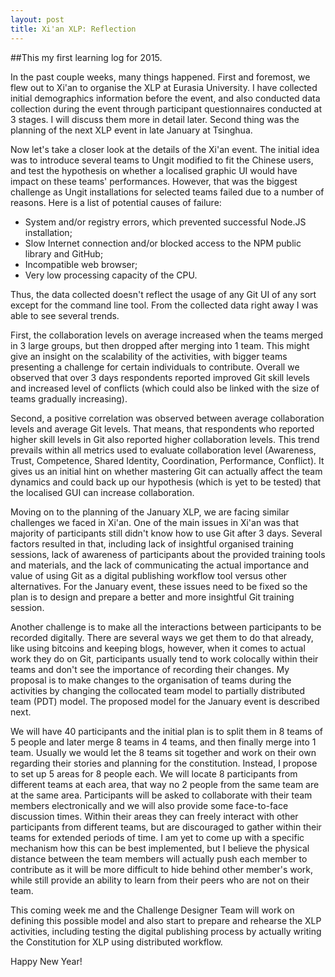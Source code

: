 ```yaml
---
layout: post
title: Xi'an XLP: Reflection
---
```


##This my first learning log for 2015.

In the past couple weeks, many things happened. First and foremost, we flew out to Xi'an to organise the XLP at Eurasia University. I have collected initial demographics information before the event, and also conducted data collection during the event through participant questionnaires conducted at 3 stages. I will discuss them more in detail later. Second thing was the planning of the next XLP event in late January at Tsinghua.

Now let's take a closer look at the details of the Xi'an event. The initial idea was to introduce several teams to Ungit modified to fit the Chinese users, and test the hypothesis on whether a localised graphic UI would have impact on these teams' performances. However, that was the biggest challenge as Ungit installations for selected teams failed due to a number of reasons. Here is a list of potential causes of failure:

* System and/or registry errors, which prevented successful Node.JS installation;
* Slow Internet connection and/or blocked access to the NPM public library and GitHub;
* Incompatible web browser;
* Very low processing capacity of the CPU.

Thus, the data collected doesn't reflect the usage of any Git UI of any sort except for the command line tool. From the collected data right away I was able to see several trends.

First, the collaboration levels on average increased when the teams merged in 3 large groups, but then dropped after merging into 1 team. This might give an insight on the scalability of the activities, with bigger teams presenting a challenge for certain individuals to contribute. Overall we observed that over 3 days respondents reported improved Git skill levels and increased level of conflicts (which could also be linked with the size of teams gradually increasing).

Second, a positive correlation was observed between average collaboration levels and average Git levels. That means, that respondents who reported higher skill levels in Git also reported higher collaboration levels. This trend prevails within all metrics used to evaluate collaboration level (Awareness, Trust, Competence, Shared Identity, Coordination, Performance, Conflict). It gives us an initial hint on whether mastering Git can actually affect the team dynamics and could back up our hypothesis (which is yet to be tested) that the localised GUI can increase collaboration.

Moving on to the planning of the January XLP, we are facing similar challenges we faced in Xi'an. One of the main issues in Xi'an was that majority of participants still didn't know how to use Git after 3 days. Several factors resulted in that, including lack of insightful organised training sessions, lack of awareness of participants about the provided training tools and materials, and the lack of communicating the actual importance and value of using Git as a digital publishing workflow tool versus other alternatives. For the January event, these issues need to be fixed so the plan is to design and prepare a better and more insightful Git training session.

Another challenge is to make all the interactions between participants to be recorded digitally. There are several ways we get them to do that already, like using bitcoins and keeping blogs, however, when it comes to actual work they do on Git, participants usually tend to work colocally within their teams and don't see the importance of recording their changes. My proposal is to make changes to the organisation of teams during the activities by changing the collocated team model to partially distributed team (PDT) model. The proposed model for the January event is described next.

We will have 40 participants and the initial plan is to split them in 8 teams of 5 people and later merge 8 teams in 4 teams, and then finally merge into 1 team. Usually we would let the 8 teams sit together and work on their own regarding their stories and planning for the constitution. Instead, I propose to set up 5 areas for 8 people each. We will locate 8 participants from different teams at each area, that way no 2 people from the same team are at the same area. Participants will be asked to collaborate with their team members electronically and we will also provide some face-to-face discussion times. Within their areas they can freely interact with other participants from different teams, but are discouraged to gather within their teams for extended periods of time. I am yet to come up with a specific mechanism how this can be best implemented, but I believe the physical distance between the team members will actually push each member to contribute as it will be more difficult to hide behind other member's work, while still provide an ability to learn from their peers who are not on their team.

This coming week me and the Challenge Designer Team will work on defining this possible model and also start to prepare and rehearse the XLP activities, including testing the digital publishing process by actually writing the Constitution for XLP using distributed workflow.

Happy New Year!

